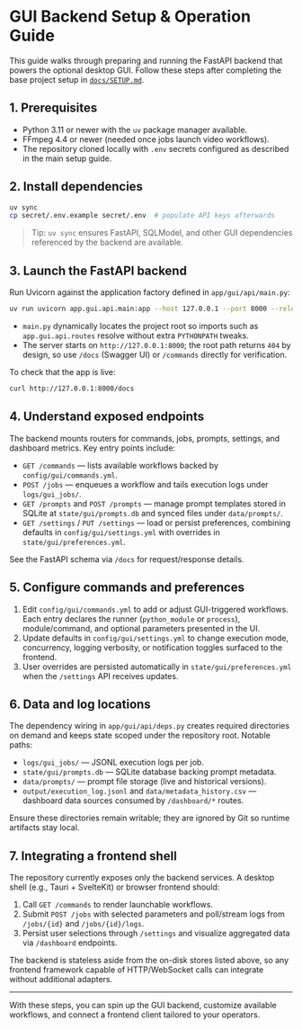 # GUI Backend Setup & Operation Guide

This guide walks through preparing and running the FastAPI backend that powers the optional desktop GUI. Follow these steps after completing the base project setup in [`docs/SETUP.md`](SETUP.md).

## 1. Prerequisites

- Python 3.11 or newer with the `uv` package manager available.
- FFmpeg 4.4 or newer (needed once jobs launch video workflows).
- The repository cloned locally with `.env` secrets configured as described in the main setup guide.

## 2. Install dependencies

```bash
uv sync
cp secret/.env.example secret/.env  # populate API keys afterwards
```

> Tip: `uv sync` ensures FastAPI, SQLModel, and other GUI dependencies referenced by the backend are available.

## 3. Launch the FastAPI backend

Run Uvicorn against the application factory defined in `app/gui/api/main.py`:

```bash
uv run uvicorn app.gui.api.main:app --host 127.0.0.1 --port 8000 --reload
```

- `main.py` dynamically locates the project root so imports such as `app.gui.api.routes` resolve without extra `PYTHONPATH` tweaks.
- The server starts on `http://127.0.0.1:8000`; the root path returns `404` by design, so use `/docs` (Swagger UI) or `/commands` directly for verification.

To check that the app is live:

```bash
curl http://127.0.0.1:8000/docs
```

## 4. Understand exposed endpoints

The backend mounts routers for commands, jobs, prompts, settings, and dashboard metrics. Key entry points include:

- `GET /commands` — lists available workflows backed by `config/gui/commands.yml`.
- `POST /jobs` — enqueues a workflow and tails execution logs under `logs/gui_jobs/`.
- `GET /prompts` and `POST /prompts` — manage prompt templates stored in SQLite at `state/gui/prompts.db` and synced files under `data/prompts/`.
- `GET /settings` / `PUT /settings` — load or persist preferences, combining defaults in `config/gui/settings.yml` with overrides in `state/gui/preferences.yml`.

See the FastAPI schema via `/docs` for request/response details.

## 5. Configure commands and preferences

1. Edit `config/gui/commands.yml` to add or adjust GUI-triggered workflows. Each entry declares the runner (`python_module` or `process`), module/command, and optional parameters presented in the UI.
2. Update defaults in `config/gui/settings.yml` to change execution mode, concurrency, logging verbosity, or notification toggles surfaced to the frontend.
3. User overrides are persisted automatically in `state/gui/preferences.yml` when the `/settings` API receives updates.

## 6. Data and log locations

The dependency wiring in `app/gui/api/deps.py` creates required directories on demand and keeps state scoped under the repository root. Notable paths:

- `logs/gui_jobs/` — JSONL execution logs per job.
- `state/gui/prompts.db` — SQLite database backing prompt metadata.
- `data/prompts/` — prompt file storage (live and historical versions).
- `output/execution_log.jsonl` and `data/metadata_history.csv` — dashboard data sources consumed by `/dashboard/*` routes.

Ensure these directories remain writable; they are ignored by Git so runtime artifacts stay local.

## 7. Integrating a frontend shell

The repository currently exposes only the backend services. A desktop shell (e.g., Tauri + SvelteKit) or browser frontend should:

1. Call `GET /commands` to render launchable workflows.
2. Submit `POST /jobs` with selected parameters and poll/stream logs from `/jobs/{id}` and `/jobs/{id}/logs`.
3. Persist user selections through `/settings` and visualize aggregated data via `/dashboard` endpoints.

The backend is stateless aside from the on-disk stores listed above, so any frontend framework capable of HTTP/WebSocket calls can integrate without additional adapters.

---

With these steps, you can spin up the GUI backend, customize available workflows, and connect a frontend client tailored to your operators.
